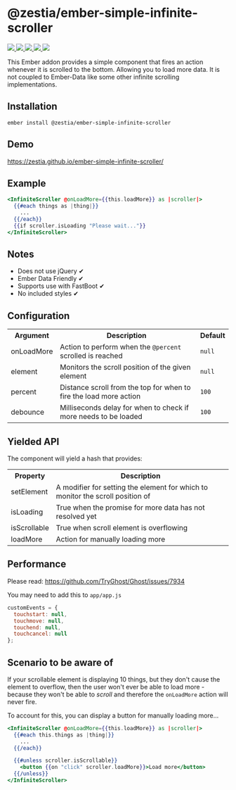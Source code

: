 # @zestia/ember-simple-infinite-scroller

<p>
  <a href="http://travis-ci.org/zestia/ember-simple-infinite-scroller">
    <img src="https://travis-ci.org/zestia/ember-simple-infinite-scroller.svg?branch=master">
  </a>

  <a href="https://david-dm.org/zestia/ember-simple-infinite-scroller#badge-embed">
    <img src="https://david-dm.org/zestia/ember-simple-infinite-scroller.svg">
  </a>

  <a href="https://david-dm.org/zestia/ember-simple-infinite-scroller#dev-badge-embed">
    <img src="https://david-dm.org/zestia/ember-simple-infinite-scroller/dev-status.svg">
  </a>

  <a href="https://emberobserver.com/addons/@zestia/ember-simple-infinite-scroller">
    <img src="https://emberobserver.com/badges/-zestia-ember-simple-infinite-scroller.svg">
  </a>

  <img src="https://img.shields.io/badge/Ember-%3E%3D%203.16-brightgreen">
</p>

This Ember addon provides a simple component that fires an action whenever it is scrolled to the bottom.
Allowing you to load more data. It is not coupled to Ember-Data like some other infinite scrolling implementations.

## Installation

```
ember install @zestia/ember-simple-infinite-scroller
```

## Demo

https://zestia.github.io/ember-simple-infinite-scroller/

## Example

```handlebars
<InfiniteScroller @onLoadMore={{this.loadMore}} as |scroller|>
  {{#each things as |thing|}}
    ...
  {{/each}}
  {{if scroller.isLoading "Please wait..."}}
</InfiniteScroller>
```

## Notes

- Does not use jQuery ✔︎
- Ember Data Friendly ✔︎
- Supports use with FastBoot ✔︎
- No included styles ✔︎

## Configuration

<table>
  <tr>
    <th>Argument</th>
    <th>Description</th>
    <th>Default</th>
  </tr>
  <tr>
    <td>onLoadMore</td>
    <td>Action to perform when the <code>@percent</code> scrolled is reached</td>
    <td><code>null</code></td>
  </tr>
  <tr>
    <td>element</td>
    <td>Monitors the scroll position of the given element</td>
    <td><code>null</code></td>
  </tr>
  <tr>
    <td>percent</td>
    <td>Distance scroll from the top for when to fire the load more action</td>
    <td><code>100</code></td>
  </tr>
  <tr>
    <td>debounce</td>
    <td>Milliseconds delay for when to check if more needs to be loaded</td>
    <td><code>100</code></td>
  </tr>
</table>

## Yielded API

The component will yield a hash that provides:

<table>
  <tr>
    <th>Property</th>
    <th>Description</th>
  </tr>
  <tr>
    <td>setElement</td>
    <td>A modifier for setting the element for which to monitor the scroll position of</td>
  </tr>
  <tr>
    <td>isLoading</td>
    <td>True when the promise for more data has not resolved yet</td>
  </tr>
  <tr>
    <td>isScrollable</td>
    <td>True when scroll element is overflowing</td>
  </tr>
  <tr>
    <td>loadMore</td>
    <td>Action for manually loading more</td>
  </tr>
</table>

## Performance

Please read: https://github.com/TryGhost/Ghost/issues/7934

You may need to add this to `app/app.js`

```javascript
customEvents = {
  touchstart: null,
  touchmove: null,
  touchend: null,
  touchcancel: null
};
```

## Scenario to be aware of

If your scrollable element is displaying 10 things, but they don't cause the element to overflow,
then the user won't ever be able to load more - because they won't be able to _scroll_ and therefore
the `onLoadMore` action will never fire.

To account for this, you can display a button for manually loading more...

```handlebars
<InfiniteScroller @onLoadMore={{this.loadMore}} as |scroller|>
  {{#each this.things as |thing|}}
    ...
  {{/each}}

  {{#unless scroller.isScrollable}}
    <button {{on "click" scroller.loadMore}}>Load more</button>
  {{/unless}}
</InfiniteScroller>
```
